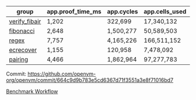 | group | app.proof_time_ms | app.cycles | app.cells_used | leaf.proof_time_ms | leaf.cycles | leaf.cells_used |
| -- | -- | -- | -- | -- | -- | -- |
| [verify_fibair](https://github.com/openvm-org/openvm/blob/benchmark-results/benchmarks/verify_fibair-664c9d9b783e5cd6367d71f3551a3e8f71016bd7.md) | 1,202 |  322,699 |  17,340,132 |- | - | - |
| [fibonacci](https://github.com/openvm-org/openvm/blob/benchmark-results/benchmarks/fibonacci-664c9d9b783e5cd6367d71f3551a3e8f71016bd7.md) | 2,648 |  1,500,277 |  50,589,503 | 3,655 |  1,248,069 |  69,834,330 |
| [regex](https://github.com/openvm-org/openvm/blob/benchmark-results/benchmarks/regex-664c9d9b783e5cd6367d71f3551a3e8f71016bd7.md) | 7,757 |  4,165,226 |  166,511,152 | 13,986 |  3,951,542 |  303,656,746 |
| [ecrecover](https://github.com/openvm-org/openvm/blob/benchmark-results/benchmarks/ecrecover-664c9d9b783e5cd6367d71f3551a3e8f71016bd7.md) | 1,155 |  120,958 |  7,478,092 | 11,693 |  3,012,581 |  245,013,315 |
| [pairing](https://github.com/openvm-org/openvm/blob/benchmark-results/benchmarks/pairing-664c9d9b783e5cd6367d71f3551a3e8f71016bd7.md) | 4,466 |  1,862,964 |  97,277,783 | 8,657 |  2,574,430 |  205,524,146 |


Commit: https://github.com/openvm-org/openvm/commit/664c9d9b783e5cd6367d71f3551a3e8f71016bd7

[Benchmark Workflow](https://github.com/openvm-org/openvm/actions/runs/15664311166)
